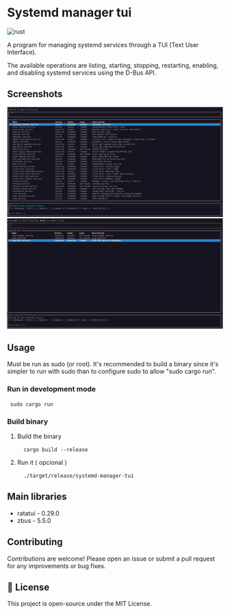 # Systemd manager tui

![rust](https://img.shields.io/badge/Rust-000000?style=for-the-badge&logo=rust&logoColor=white)

A program for managing systemd services through a TUI (Text User Interface).

The available operations are listing, starting, stopping, restarting, enabling, and disabling systemd services using the D-Bus API.

## Screenshots
![screenshot1](assets/screeshot1.png)
![screenshot2](assets/screeshot2.png)

## Usage

Must be run as sudo (or root). It's recommended to build a binary since it's simpler to run with sudo than to configure sudo to allow "sudo cargo run".

### Run in development mode
  ```
   sudo cargo run
  ```

### Build binary

1. Build the binary
    ```
      cargo build --release
    ```
3. Run it ( opcional )
    ```
      ./target/release/systemd-manager-tui
    ```

## Main libraries

- ratatui - 0.29.0
- zbus - 5.5.0

## Contributing

Contributions are welcome! Please open an issue or submit a pull request for any improvements or bug fixes.

## 📝 License

This project is open-source under the MIT License.
